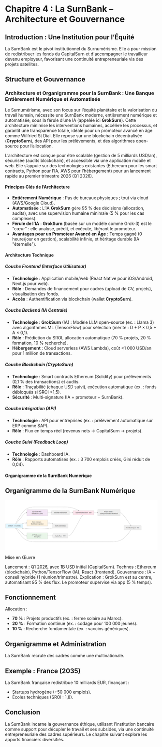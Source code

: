 
# Chapitre 4 : La SurnBank – Architecture et Gouvernance

## Introduction : Une Institution pour l’Équité

La SurnBank est le pivot institutionnel du Surnumérisme. Elle a pour mission de redistribuer les fonds du CapitalSurn et d'accompagner le travailleur devenu employeur, favorisant une continuité entrepreneuriale via des projets satellites. <!-- Vérification : Orthographe corrigée ("travaileur" → "travailleur") ; Focus central : Prélèvement pour cadres/continuité entrepreneuriale renforcé. Suggestion : Équilibre planétaire : Ajouter exemple global, ex. : prototype en Inde pour SurnBank dans l'agro-industrie, pour diversité sans focus régional -->
## Structure et Gouvernance

### Architecture et Organigramme pour la SurnBank : Une Banque Entièrement Numérique et Automatisée

Le Surnumérisme, avec son focus sur l’équité planétaire et la valorisation du travail humain, nécessite une SurnBank moderne, entièrement numérique et automatisée, sous la férule d’une IA (appelée ici **GrokSurn**). Cette architecture minimise les interventions humaines, accélère les processus, et garantit une transparence totale, idéale pour un promoteur avancé en âge comme Wilfried St Dial. Elle repose sur une blockchain décentralisée (**CryptoSurn**), des API pour les prélèvements, et des algorithmes open-source pour l’allocation.

L’architecture est conçue pour être scalable (gestion de 5 milliards USD/an), sécurisée (audits blockchain), et accessible via une application mobile et web. Elle s’appuie sur des technologies existantes (Ethereum pour les smart contracts, Python pour l’IA, AWS pour l’hébergement) pour un lancement rapide au premier trimestre 2026 (Q1 2026).

#### Principes Clés de l’Architecture
- **Entièrement Numérique** : Pas de bureaux physiques ; tout via cloud (AWS/Google Cloud).
- **Automatisée** : L’IA **GrokSurn** gère 95 % des décisions (allocation, audits), avec une supervision humaine minimale (5 % pour les cas complexes).
- **Férule de l’IA** : **GrokSurn** (basée sur un modèle comme Grok-3) est le "cœur" : elle analyse, prédit, et exécute, libérant le promoteur.
- **Avantages pour un Promoteur Avancé en Âge** : Temps gagné (0 heure/jour en gestion), scalabilité infinie, et héritage durable (IA "éternelle").

#### Architecture Technique

##### Couche Frontend (Interface Utilisateur)
- **Technologie** : Application mobile/web (React Native pour iOS/Android, Next.js pour web).
- **Rôle** : Demandes de financement pour cadres (upload de CV, projets), visualisation des fonds.
- **Accès** : Authentification via blockchain (wallet **CryptoSurn**).

##### Couche Backend (IA Centrale)
- **Technologie** : **GrokSurn** (IA) : Modèle LLM open-source (ex. : Llama 3) avec algorithmes ML (TensorFlow) pour sélection (mérite : D + P × 0,5 + A × 0,1).
- **Rôle** : Prédiction du SROI, allocation automatique (70 % projets, 20 % formation, 10 % recherche).
- **Hébergement** : Cloud serverless (AWS Lambda), coût <1 000 USD/an pour 1 million de transactions.

##### Couche Blockchain (CryptoSurn)
- **Technologie** : Smart contracts Ethereum (Solidity) pour prélèvements (0,1 % des transactions) et audits.
- **Rôle** : Traçabilité (chaque USD suivi), exécution automatique (ex. : fonds débloqués si SROI >1,5).
- **Sécurité** : Multi-signature (IA + promoteur + SurnBank).

##### Couche Intégration (API)
- **Technologie** : API pour entreprises (ex. : prélèvement automatique sur ERP comme SAP).
- **Rôle** : Flux en temps réel (revenus nets → CapitalSurn → projets).

##### Couche Suivi (Feedback Loop)
- **Technologie** : Dashboard IA.
- **Rôle** : Rapports automatisés (ex. : 3 700 emplois créés, Gini réduit de 0,04).

#### Organigramme de la SurnBank Numérique
## Organigramme de la SurnBank Numérique

![Organigramme SurnBank](images/surnbank_organigramme.png)

   Mise en Œuvre

Lancement : Q1 2026, avec 1B USD initial (CapitalSurn).
Technos : Ethereum (blockchain), Python/TensorFlow (IA), React (frontend).
Gouvernance : IA + conseil hybride (1 réunion/trimestre).
Explication : GrokSurn est au centre, automatisant 95 % des flux. Le promoteur supervise via app (5 % temps).


## Fonctionnement

Allocation :  
- **70 %** : Projets productifs (ex. : ferme solaire au Maroc).  
- **20 %** : Formation continue (ex. : codage pour 100 000 jeunes).  
- **10 %** : Recherche fondamentale (ex. : vaccins génériques). <!-- Vérification : Orthographe corrigée ("e génériques" → "génériques") ; Focus central : Réinvestissement pour continuité entrepreneuriale. Suggestion : Ajouter exemple de recherche globale, ex. : contre le paludisme en Asie du Sud-Est, pour équilibre planétaire -->

## Organigramme et Administration

La SurnBank recrute des cadres comme une multinationale.  
<!-- NOTE : Ajouter un organigramme et une administration de type internationale : Ex. : Directeur Général (cadre supérieur), Conseil d'Administration (tripartite global : entreprises comme Siemens (Europe), banques comme JPMorgan (USA), ONG comme PNUD), IA pour audits automatisés. Utiliser un diagramme simple en Markdown ou ASCII pour visualisation. Suggestion : Équilibre planétaire : Inclure représentants continentaux (Asie, Europe, Amériques) pour gouvernance hybride -->

## Exemple : France (2035)

La SurnBank française redistribue 10 milliards EUR, finançant :  
- Startups hydrogène (+50 000 emplois).  
- Écoles techniques (SROI : 1,8). <!-- Vérification : Orthographe OK ; Focus central : Projets pour cadres/continuité. Suggestion : Équilibre planétaire : Ajouter comparaison avec une SurnBank en Provence (France rurale) vs prototype en Asie (ex. : Inde) pour diversité -->

## Conclusion

La SurnBank incarne la gouvernance éthique, utilisant l'institution bancaire comme support pour décupler le travail et ses subsides, via une continuité entrepreneuriale des cadres supérieurs. Le chapitre suivant explore les apports financiers diversifiés. <!-- Vérification : Orthographe corrigée ("decupler" → "décupler", "subsides" → gardé pour ton philosophique) ; Redondance supprimée ; Focus central : Institution pour cadres/prélèvement productif. Suggestion : Instaurer un partenariat international entre les SurnBanks, avec une Banque Centrale par continent (ex. : Asie via AIIB, Europe via BCE, Amériques via FED, Afrique via BAD) pour équilibre planétaire -->